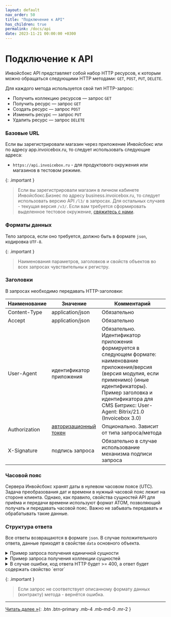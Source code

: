 ```yaml
---
layout: default
nav_order: 50
title: "Подключение к API"
has_children: true
permalink: /docs/api
date: 2023-11-21 00:00:00 +0300
---
```


# Подключение к API

Инвойсбокс API представляет собой набор HTTP ресурсов, к которым можно обращаться
следующими HTTP методами: `GET`, `POST`, `PUT`, `DELETE`.

Для каждого метода используется свой тип HTTP-запрос:
- Получить коллекцию ресурсов — запрос `GET`
- Получить ресурс — запрос `GET`
- Создать ресурс — запрос `POST`
- Изменить ресурс — запрос `PUT`
- Удалить ресурс — запрос `DELETE`

### Базовые URL

Если вы зарегистрировали магазин через приложение Инвойсбокс или по адресу app.invoicebox.ru, то
следует использовать следующие адреса:

- `https://api.invoicebox.ru` - для продуктового окружения или магазинов в тестовом режиме.

{: .important }
> Если вы зарегистрировали магазин в личном кабинете Инвойсбокс.Бизнес по адресу business.invoicebox.ru, то
следует использовать версию API `/l3/` в запросах. Для остальных случаев - текущая версия `/v3/`. Если вам требуется
сформировать выделенное тестовое окружение, [свяжитесь с нами](https://www.invoicebox.ru/ru/contacts/feedback.html).

### Форматы данных

Тело запроса, если оно требуется, должно быть в формате `json`, кодировка `UTF-8`.

{: .important }
> Наименования параметров, заголовков и свойств объектов во всех запросах чувствительны к регистру.

### Заголовки

В запросах необходимо передавать HTTP-заголовки:

| Наименование  | Значение                                 | Комментарий                                                                                                                                                                                                                                               |
|---------------|------------------------------------------|-----------------------------------------------------------------------------------------------------------------------------------------------------------------------------------------------------------------------------------------------------------|
| Content-Type  | application/json                         | Обязательно                                                                                                                                                                                                                                               |
| Accept        | application/json                         | Обязательно                                                                                                                                                                                                                                               |
| User-Agent    | идентификатор приложения                 | Обязательно. Идентификатор приложения формируется в следующем формате: наименование приложения/версия (версия модулия, если применимо) {иные идентификаторы}. Пример заголовка и идентификатора для CMS Битрикс: User-Agent: Bitrix/21.0 (Invoicebox 3.0) |
| Authorization | [авторизационный токен](/docs/api/auth/) | Опционально. Зависит от типа запроса/метода                                                                                                                                                                                                               |
| X-Signature   | подпись запроса                          | Обязательно в случае использование механизма подписи запроса                                                                                                                                                                                              |

### Часовой пояс

Сервера Инвойсбокс хранят даты в нулевом часовом поясе (UTC). Задача преобразования дат и времени в нужный часовой пояс лежит на стороне клиента. Однако,
как правило, свойства сущностей API для приёма и передачи времени используют формат ATOM, позволяющий получать и передавать часовой пояс. Важно не забывать
передавать и обрабатывать такие данные.

### Структура ответа

Все ответы возвращаются в формате `json`. 
В случае положительного ответа, данные приходят в свойстве `data` основного объекта.

<details>
  <summary>Пример запроса получения единичной сущности</summary>
<section markdown="1">
```json
{
  "data" : {
    "id" : 1,
    "title" : "New title"
  }
}
```
</section>
</details>
<details>
  <summary>Пример запроса получения коллекции сущностей</summary>
<section markdown="1">
```json
{
  "data" : [
      {
        "id" : 1,
        "title": "Apple"
      },
      {
        "id" : 2,
        "title" : "Orange"
      },
      {
        "id" : 3,
        "title" : "Passion fruit"
      }
    ]
}
```
</section>
</details>
<details>
  <summary>В случае ошибки, код ответа HTTP будет >= 400, а ответ будет содержать свойство `error`</summary>
<section markdown="1">
```json
{
  "error":{
    "message" : "Error",
    "code" : "unauthorized"
  }
}
```
</section>
</details>


{: .important }
> Если запрос не соответствует описанному формату данных (контракту) метода - вернётся ошибка.


---

[Читать далее &raquo;](/docs/api/auth){: .btn .btn-primary .mb-4 .mb-md-0 .mr-2 }
